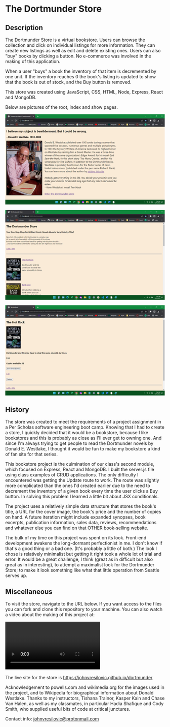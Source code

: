 # The Dortmunder Store

## Description
The Dortmunder Store is a virtual bookstore.  Users can browse the collection and click on individual listings for more information.  They can create new listings as well as edit and delete existing ones.  Users can also "buy" books by clicking a button.  No e-commerce was involved in the making of this application.

When a user "buys" a book the inventory of that item is decremented by one unit.  If the inventory reaches 0 the book's listing is updated to show that the book is out of stock, and the Buy button is removed.

This store was created using JavaScript, CSS, HTML, Node, Express, React and MongoDB.  

Below are pictures of the root, index and show pages.

![root](./public/root.png)

![index](./public/index.png)

![show](./public/show.png)

## History
The store was created to meet the requirements of a project assignment in a Per Scholas software engineering boot camp.  Knowing that I had to create a store, I quickly decided that it would be a bookstore, because I like bookstores and this is probably as close as I'll ever get to owning one.  And since I'm always trying to get people to read the Dortmunder novels by Donald E. Westlake, I thought it would be fun to make my bookstore a kind of fan site for that series.

This bookstore project is the culmination of our class's second module, which focused on Express, React and MongoDB.  I built the server.js file using class examples of CRUD applications.  The only difficulty I encountered was getting the Update route to work.  The route was slightly more complicated than the ones I'd created earlier due to the need to decrement the inventory of a given book every time the user clicks a Buy button.  In solving this problem I learned a little bit about JSX conditionals.

The project uses a relatively simple data structure that stores the book's title, a URL for the cover image, the book's price and the number of copies on hand.  A future iteration might include expanded synopses, book excerpts, publication information, sales data, reviews, recommendations and whatever else you can find on that OTHER book-selling website.

The bulk of my time on this project was spent on its look.  Front-end development awakens the long-dormant perfectionist in me.  I don't know if that's a good thing or a bad one.  (It's probably a little of both.)  The look I chose is relatively minimalist but getting it right took a whole lot of trial and error.  It would be a great challenge, I think (great as in difficult but also great as in interesting), to attempt a maximalist look for the Dortmunder Store; to make it look something like what that little operation from Seattle serves up.        

## Miscellaneous
To visit the store, navigate to the URL below.  If you want access to the files you can fork and clone this repository to your machine.  You can also watch a video about the making of this project at: 

![video](./video.mp4)

The live site for the store is https://johnvresilovic.github.io/dortmunder

Acknowledgement to powells.com and wikimedia.org for the images used in the project, and to Wikipedia for biographical information about Donald Westlake.  Thanks to my instructors, Tishana Trainor, Kasper Kain and Chase Van Halen, as well as my classmates, in particular Hadia Shafique and Cody Smith, who supplied useful bits of code at critical junctures.

Contact info: johnvresilovic@protonmail.com